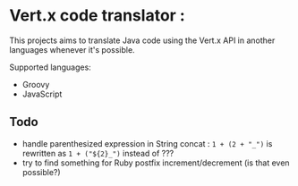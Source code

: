Vert.x code translator :
========

This projects aims to translate Java code using the Vert.x API in another languages whenever it's possible.

Supported languages:

* Groovy
* JavaScript


## Todo

- handle parenthesized expression in String concat : `1 + (2 + "_")` is rewritten as `1 + ("${2}_")` instead of ???
- try to find something for Ruby postfix increment/decrement (is that even possible?)
